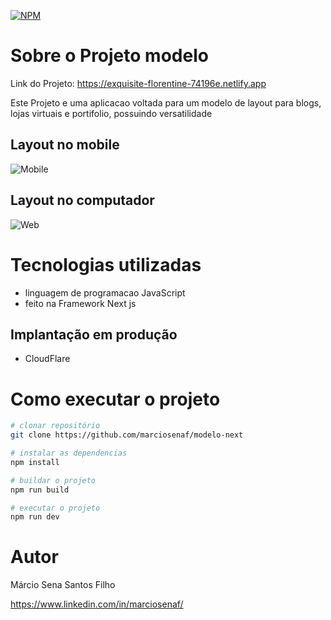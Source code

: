 [![NPM](https://img.shields.io/npm/l/react)](https://github.com/marciosenaf/modelo-next/blob/main/LICENSE) 

# Sobre o Projeto modelo

Link do Projeto: https://exquisite-florentine-74196e.netlify.app

Este Projeto e uma aplicacao voltada para um modelo de layout para blogs, lojas virtuais e portifolio, possuindo versatilidade 

## Layout no mobile
![Mobile ](https://github.com/marciosenaf/modelo-next/blob/main/public/images/mobile.readme.png)

## Layout no computador
![Web](https://github.com/marciosenaf/modelo-next/blob/main/public/images/computer.readme.png)

# Tecnologias utilizadas

- linguagem de programacao JavaScript 
- feito na Framework Next js

## Implantação em produção
- CloudFlare

# Como executar o projeto

```bash
# clonar repositório
git clone https://github.com/marciosenaf/modelo-next

# instalar as dependencias
npm install

# buildar o projeto
npm run build

# executar o projeto
npm run dev
```

# Autor

Márcio Sena Santos Filho

https://www.linkedin.com/in/marciosenaf/
